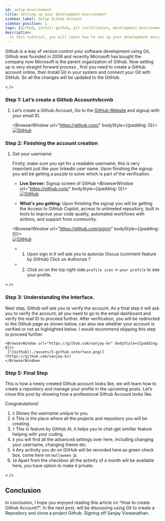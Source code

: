 ```yaml
---
id: setup-environment
title: Setting up your development environment
sidebar_label: Setup GitHub Account
sidebar_position: 1
tags: [github, install-github, git installation, development-environment, setup-environment]
description:
  In this tutorial, you will learn how to set up your development environment for Git And GitHub.
---
```


Github is a way of version control your software development using Git, Github was founded in 2008
and recently Microsoft has bought the company now Microsoft is the parent organization of Github.
Now setting up is very straight forward process , first you need to create a GitHub account online,
then Install Git in your system and connect your Git with GitHub. So all the changes will be updated
to the GitHub.

< />

### Step 1: Let’s create a Github Accountvbcvnb

1. Let’s create a Github Account, Go to the [GitHub Website](https://github.com/) and signup with
   your email ID.

   <BrowserWindow url="https://github.com/" bodyStyle={{padding: 0}}>  
    [![GitHub](./assets/3-github-account.png)](https://github.com/) </BrowserWindow>

### Step 2: Finishing the account creation

1. Get your username:

   Firstly, make sure you opt for a readable username, this is very important just like your
   linkedin user name. Upon finishing the signup you will be getting a puzzle to solve which is part
   of the verification.
   - **Live Server:** Signup screen of GitHub <BrowserWindow url="https://github.com/"
     bodyStyle={{padding: 0}}>  
      [![GitHub](./assets/4-account-creation.png)](https://github.com/) </BrowserWindow>

   - **What's you getting:** Upon finishing the signup you will be getting the Access to GitHub
     Copilot, access to unlimeted repository, built in tools to improve your code quality, automated
     workflows with actions, and support from community.

   <BrowserWindow url="https://github.com/signin" bodyStyle={{padding: 0}}>  
    [![GitHub](./assets/4-github-signin.png)](https://github.com/) </BrowserWindow>
   - 1. Upon sign in It will ask you to autorize Giscus (comment feature by GitHub) Click on
        Authorize ?
   - 2. Click on on the top right side `profile icon` -> `your profile` to see your profile.

< />

### Step 3: Understanding the Interface.

Next step, Github will ask you to verify the account. As a final step it will ask you to verify the
account, all you need to go to the email dashboard and verify the mail ID to proceed further. After
verification, you will be redirected to the Github page as shown below, can also see whether your
account is verified or not as highlighted below. I would recommend skipping this step to proceed
further.

    <BrowserWindow url="https://github.com/sanjay-kv" bodyStyle={{padding: 0}}>
     [![Github](./assets/5-github-interface.png)](https://github.com/sanjay-kv)
    </BrowserWindow>

### Step 5: Final Step

This is how a newly created Github account looks like, we will learn how to create a repository and
manage your profile in the upcoming posts. Let’s close this post by showing how a professional
Github Account looks like.

Congratulations!

1. `5` Shows the username unique to you.
2. `6` This is the place where all the projects and repository you will be creating.
3. `7` This is feature by GitHub AI, it helps you to chat-gpt simillar feature helping with your
   coding.
4. `8` you will find all the advanced settings over here, including changing your username, changing
   theme etc.
5. `9` Any acitivity you do on GitHub will be recorded here as green check box, come here on
   `Halloween` :p.
6. `10` Apart from the checkbox all the activity of a month will be available here, you have option
   to make it private.

< />

## Conclusion

In conclusion, I hope you enjoyed reading this article on “How to create Github Account?”. In the
next post, will be discussing using Git to create a Repository and clone a project Github. Signing
off Sanjay Viswanathan.
